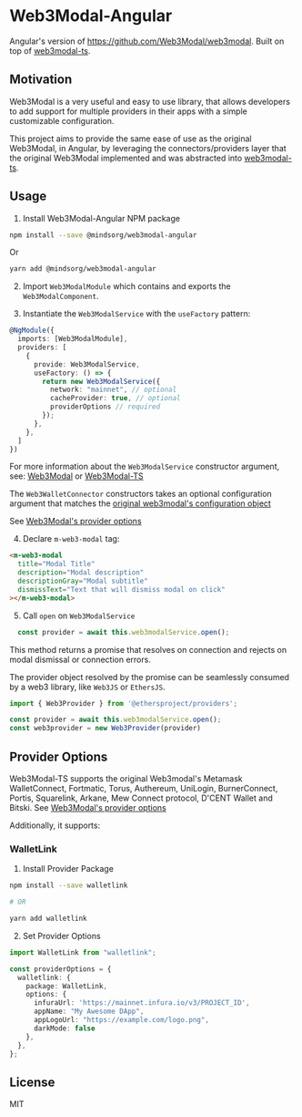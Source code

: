 # Web3Modal-Angular

Angular's version of https://github.com/Web3Modal/web3modal. Built on top of [web3modal-ts](https://gitlab.com/minds/web3modal-ts/).

## Motivation

Web3Modal is a very useful and easy to use library, that allows developers to add support for multiple providers in their apps with a simple customizable configuration. 

This project aims to provide the same ease of use as the original Web3Modal, in Angular, by leveraging the connectors/providers layer that the original Web3Modal implemented and was abstracted into [web3modal-ts](https://gitlab.com/minds/web3modal-ts/).

## Usage

1. Install Web3Modal-Angular NPM package

```bash
npm install --save @mindsorg/web3modal-angular
```

Or

```bash
yarn add @mindsorg/web3modal-angular
```

2. Import `Web3ModalModule` which contains and exports the `Web3ModalComponent`.

3. Instantiate the `Web3ModalService` with the `useFactory` pattern:

```ts
@NgModule({
  imports: [Web3ModalModule],
  providers: [
    {
      provide: Web3ModalService,
      useFactory: () => {
        return new Web3ModalService({
          network: "mainnet", // optional
          cacheProvider: true, // optional
          providerOptions // required
        });
      },
    },
  ]
})
```

For more information about the `Web3ModalService` constructor argument, see: [Web3Modal]((https://github.com/Web3Modal/web3modal#usage)) or [Web3Modal-TS](https://gitlab.com/minds/web3modal-ts/)

The `Web3WalletConnector` constructors takes an optional configuration argument that matches the [original web3modal's configuration object](https://github.com/Web3Modal/web3modal#usage)

See [Web3Modal's provider options](https://github.com/Web3Modal/web3modal#provider-options)

4. Declare `m-web3-modal` tag:

```html
<m-web3-modal
  title="Modal Title"
  description="Modal description"
  descriptionGray="Modal subtitle"
  dismissText="Text that will dismiss modal on click"
></m-web3-modal>
```

5. Call `open` on `Web3ModalService`

```ts
  const provider = await this.web3modalService.open();

```

This method returns a promise that resolves on connection and rejects on modal dismissal or connection errors.

The provider object resolved by the promise can be seamlessly consumed by a web3 library, like `Web3JS` or `EthersJS`.

```ts
import { Web3Provider } from '@ethersproject/providers';

const provider = await this.web3modalService.open();
const web3provider = new Web3Provider(provider)
```

## Provider Options

Web3Modal-TS supports the original Web3modal's Metamask WalletConnect, Fortmatic, Torus, Authereum, UniLogin, BurnerConnect, Portis, Squarelink, Arkane, Mew Connect protocol, D'CENT Wallet and Bitski. See [Web3Modal's provider options](https://github.com/Web3Modal/web3modal#provider-options)

Additionally, it supports:

### WalletLink

1. Install Provider Package

```bash
npm install --save walletlink

# OR

yarn add walletlink
```

2. Set Provider Options

```typescript
import WalletLink from "walletlink";

const providerOptions = {
  walletlink: {
    package: WalletLink,
    options: {
      infuraUrl: 'https://mainnet.infura.io/v3/PROJECT_ID',
      appName: "My Awesome DApp",
      appLogoUrl: "https://example.com/logo.png",
      darkMode: false
    },
  },
};
```

## License

MIT
